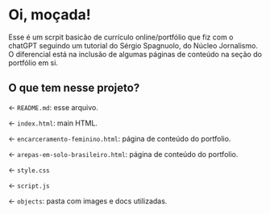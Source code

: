 # Oi, moçada!
Esse é um scrpit basicão de currículo online/portfólio que fiz com o chatGPT seguindo um tutorial do Sérgio Spagnuolo, do Núcleo Jornalismo. O diferencial está na inclusão de algumas páginas de conteúdo na seção do portfólio em si.
## O que tem nesse projeto?

← `README.md`: esse arquivo.

← `index.html`: main HTML.

← `encarceramento-feminino.html`: página de conteúdo do portfolio.

← `arepas-em-solo-brasileiro.html`: página de conteúdo do portfolio.

← `style.css`

← `script.js`

← `objects`: pasta com images e docs utilizadas.
